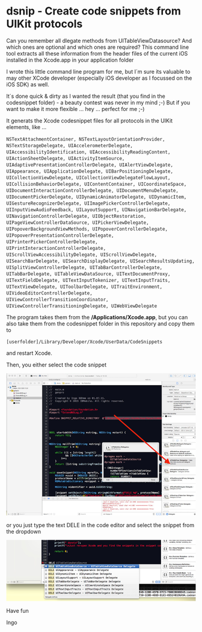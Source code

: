 # dsnip - Create code snippets from UIKit protocols

Can you remember all dlegate methods from UITableViewDatasource? And which ones are optional and which ones are required? This command line tool extracts all these information from the header files of the current iOS installed in the Xcode.app in your application folder 

I wrote this little command line program for me, but I´m sure its valuable to may other XCode developer (especially iOS developer as I focussed on the iOS SDK) as well.

It´s done quick & dirty as I wanted the result (that you find in the codesnippet folder) - a beauty contest was never in my mind ;-) But if you want to make it more flexible ... hey ... perfect for me ;-)


It generats the Xcode codesnippet files for all protocols in the UIKit elements, like ... 



`NSTextAttachmentContainer,
NSTextLayoutOrientationProvider,
NSTextStorageDelegate,
UIAccelerometerDelegate,
UIAccessibilityIdentification,
UIAccessibilityReadingContent,
UIActionSheetDelegate,
UIActivityItemSource,
UIAdaptivePresentationControllerDelegate,
UIAlertViewDelegate,
UIAppearance,
UIApplicationDelegate,
UIBarPositioningDelegate,
UICollectionViewDelegate,
UICollectionViewDelegateFlowLayout,
UICollisionBehaviorDelegate,
UIContentContainer,
UICoordinateSpace,
UIDocumentInteractionControllerDelegate,
UIDocumentMenuDelegate,
UIDocumentPickerDelegate,
UIDynamicAnimatorDelegate,
UIDynamicItem,
UIGestureRecognizerDelegate,
UIImagePickerControllerDelegate,
UIInputViewAudioFeedback,
UILayoutSupport,
UINavigationBarDelegate,
UINavigationControllerDelegate,
UIObjectRestoration,
UIPageViewControllerDataSource,
UIPickerViewDelegate,
UIPopoverBackgroundViewMethods,
UIPopoverControllerDelegate,
UIPopoverPresentationControllerDelegate,
UIPrinterPickerControllerDelegate,
UIPrintInteractionControllerDelegate,
UIScrollViewAccessibilityDelegate,
UIScrollViewDelegate,
UISearchBarDelegate,
UISearchDisplayDelegate,
UISearchResultsUpdating,
UISplitViewControllerDelegate,
UITabBarControllerDelegate,
UITabBarDelegate,
UITableViewDataSource,
UITextDocumentProxy,
UITextFieldDelegate,
UITextInputTokenizer,
UITextInputTraits,
UITextViewDelegate,
UIToolbarDelegate,
UITraitEnvironment,
UIVideoEditorControllerDelegate,
UIViewControllerTransitionCoordinator,
UIViewControllerTransitioningDelegate,
UIWebViewDelegate`


The program takes them from the **/Applications/Xcode.app**, but you can also take them from the codesnippet folder in this repository and copy them to


	[userfolder]/Library/Developer/Xcode/UserData/CodeSnippets



and restart Xcode.

Then, you either select the code snippet 

![image](screen1.png)

or you just type the text DELE in the code editor and select the snippet from the dropdown


![image](screen2.png)


Have fun


Ingo
